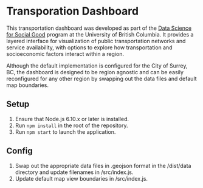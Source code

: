 # Transporation Dashboard
This transportation dashboard was developed as part of the [Data Science for Social Good](https://dsi.ubc.ca/data-science-social-good-dssg-program) program at the University of British Columbia. It provides a layered interface for visualization of public transportation networks and service availability, with options to explore how transportation and socioeconomic factors interact within a region. 

Although the default implementation is configured for the City of Surrey, BC, the dashboard is designed to be region agnostic and can be easily reconfigured for any other region by swapping out the data files and default map boundaries.

## Setup
1. Ensure that Node.js 6.10.x or later is installed.
2. Run ```npm install``` in the root of the repository.
3. Run ```npm start``` to launch the application.

## Config
1. Swap out the appropriate data files in .geojson format in the /dist/data directory and update filenames in /src/index.js.
2. Update default map view boundaries in /src/index.js.
